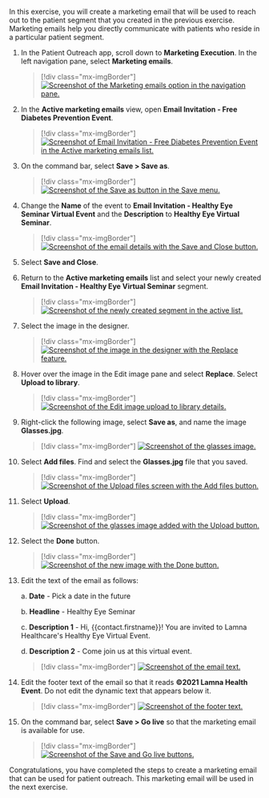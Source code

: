 In this exercise, you will create a marketing email that will be used to reach out to the patient segment that you created in the previous exercise. Marketing emails help you directly communicate with patients who reside in a particular patient segment.

1. In the Patient Outreach app, scroll down to **Marketing Execution**. In the left navigation pane, select **Marketing emails**.

    > [!div class="mx-imgBorder"]
    > [![Screenshot of the Marketing emails option in the navigation pane.](../media/marketing-emails.png)](../media/marketing-emails.png#lightbox)

1. In the **Active marketing emails** view, open **Email Invitation - Free Diabetes Prevention Event**.

    > [!div class="mx-imgBorder"]
    > [![Screenshot of Email Invitation - Free Diabetes Prevention Event in the Active marketing emails list.](../media/email-invitation.png)](../media/email-invitation.png#lightbox)

1. On the command bar, select **Save > Save as**.

    > [!div class="mx-imgBorder"]
    > [![Screenshot of the Save as button in the Save menu.](../media/save-as.png)](../media/save-as.png#lightbox)

1. Change the **Name** of the event to **Email Invitation - Healthy Eye Seminar Virtual Event** and the **Description** to **Healthy Eye Virtual Seminar**.

    > [!div class="mx-imgBorder"]
    > [![Screenshot of the email details with the Save and Close button.](../media/close.png)](../media/close.png#lightbox)

1. Select **Save and Close**.

1. Return to the **Active marketing emails** list and select your newly created **Email Invitation - Healthy Eye Virtual Seminar** segment.

    > [!div class="mx-imgBorder"]
    > [![Screenshot of the newly created segment in the active list.](../media/new-segment.png)](../media/new-segment.png#lightbox)

1. Select the image in the designer.

    > [!div class="mx-imgBorder"]
    > [![Screenshot of the image in the designer with the Replace feature.](../media/replace.png)](../media/replace.png#lightbox)

1. Hover over the image in the Edit image pane and select **Replace**. Select **Upload to library**.

    > [!div class="mx-imgBorder"]
    > [![Screenshot of the Edit image upload to library details.](../media/upload.png)](../media/upload.png#lightbox)

1. Right-click the following image, select **Save as**, and name the image **Glasses.jpg**.

    > [!div class="mx-imgBorder"]
    > [![Screenshot of the glasses image.](../media/glasses.png)](../media/glasses.png#lightbox)

1. Select **Add files**. Find and select the **Glasses.jpg** file that you saved.

    > [!div class="mx-imgBorder"]
    > [![Screenshot of the Upload files screen with the Add files button.](../media/upload-files.png)](../media/upload-files.png#lightbox)

1. Select **Upload**.

    > [!div class="mx-imgBorder"]
    > [![Screenshot of the glasses image added with the Upload button.](../media/upload-button.png)](../media/upload-button.png#lightbox)

1. Select the **Done** button.

    > [!div class="mx-imgBorder"]
    > [![Screenshot of the new image with the Done button.](../media/done.png)](../media/done.png#lightbox)

1. Edit the text of the email as follows:

    a. **Date** - Pick a date in the future

    b. **Headline** - Healthy Eye Seminar

    c. **Description 1** - Hi, {{contact.firstname}}! You are invited to Lamna Healthcare's Healthy Eye Virtual Event.

    d. **Description 2** - Come join us at this virtual event.

    > [!div class="mx-imgBorder"]
    > [![Screenshot of the email text.](../media/text.png)](../media/text.png#lightbox)

1. Edit the footer text of the email so that it reads **©2021 Lamna Health Event**. Do not edit the dynamic text that appears below it.

    > [!div class="mx-imgBorder"]
    > [![Screenshot of the footer text.](../media/footer.png)](../media/footer.png#lightbox)

1. On the command bar, select **Save > Go live** so that the marketing email is available for use.

    > [!div class="mx-imgBorder"]
    > [![Screenshot of the Save and Go live buttons.](../media/go-live.png)](../media/go-live.png#lightbox)

Congratulations, you have completed the steps to create a marketing email that can be used for patient outreach. This marketing email will be used in the next exercise.
